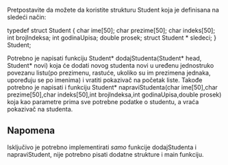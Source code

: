 Pretpostavite da možete da koristite strukturu Student koja je definisana na sledeći način:

typedef struct Student
{
    char ime[50];
    char prezime[50];
    char indeks[50];
    int brojIndeksa;
    int godinaUpisa;
    double prosek;
    struct Student * sledeci;
} Student;

Potrebno je napisati funkciju Student* dodajStudenta(Student* head, Student* novi) koja će dodati novog studenta novi u uređenu jednostruko povezanu listu(po prezimenu, rastuće, ukoliko su im prezimena jednaka, upoređuju se po imenima) i vratiti pokazivač na početak liste. Takođe potrebno je napisati i funkciju Student* napraviStudenta(char ime[50],char prezime[50],char indeks[50],int brojIndeksa,int godinaUpisa,double prosek) koja kao parametre prima sve potrebne podatke o studentu, a vraća pokazivač na studenta.


## Napomena

Isključivo je potrebno implementirati *samo* funkcije dodajStudenta i napraviStudent, nije potrebno pisati dodatne strukture i main funkciju.
